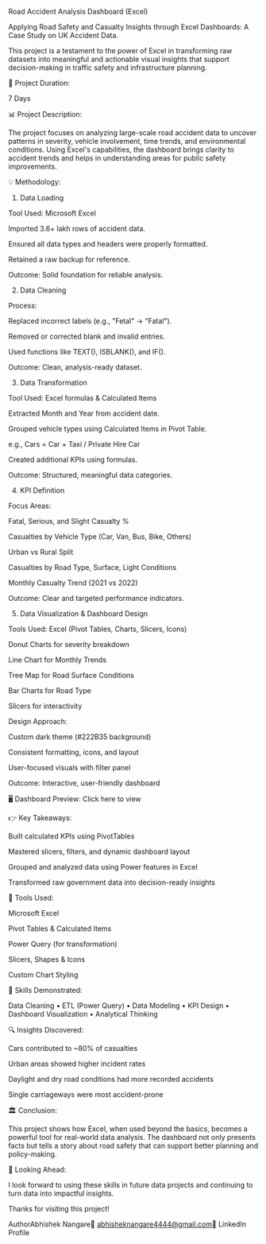 Road Accident Analysis Dashboard (Excel)

Applying Road Safety and Casualty Insights through Excel Dashboards: A Case Study on UK Accident Data.

This project is a testament to the power of Excel in transforming raw datasets into meaningful and actionable visual insights that support decision-making in traffic safety and infrastructure planning.

📅 Project Duration:

7 Days

📊 Project Description:

The project focuses on analyzing large-scale road accident data to uncover patterns in severity, vehicle involvement, time trends, and environmental conditions. Using Excel's capabilities, the dashboard brings clarity to accident trends and helps in understanding areas for public safety improvements.

💡 Methodology:

1. Data Loading

Tool Used: Microsoft Excel

Imported 3.6+ lakh rows of accident data.

Ensured all data types and headers were properly formatted.

Retained a raw backup for reference.

Outcome: Solid foundation for reliable analysis.

2. Data Cleaning

Process:

Replaced incorrect labels (e.g., "Fetal" → "Fatal").

Removed or corrected blank and invalid entries.

Used functions like TEXT(), ISBLANK(), and IF().

Outcome: Clean, analysis-ready dataset.

3. Data Transformation

Tool Used: Excel formulas & Calculated Items

Extracted Month and Year from accident date.

Grouped vehicle types using Calculated Items in Pivot Table.

e.g., Cars = Car + Taxi / Private Hire Car

Created additional KPIs using formulas.

Outcome: Structured, meaningful data categories.

4. KPI Definition

Focus Areas:

Fatal, Serious, and Slight Casualty %

Casualties by Vehicle Type (Car, Van, Bus, Bike, Others)

Urban vs Rural Split

Casualties by Road Type, Surface, Light Conditions

Monthly Casualty Trend (2021 vs 2022)

Outcome: Clear and targeted performance indicators.

5. Data Visualization & Dashboard Design

Tools Used: Excel (Pivot Tables, Charts, Slicers, Icons)

Donut Charts for severity breakdown

Line Chart for Monthly Trends

Tree Map for Road Surface Conditions

Bar Charts for Road Type

Slicers for interactivity

Design Approach:

Custom dark theme (#222B35 background)

Consistent formatting, icons, and layout

User-focused visuals with filter panel

Outcome: Interactive, user-friendly dashboard

🖥️ Dashboard Preview: Click here to view

👉 Key Takeaways:

Built calculated KPIs using PivotTables

Mastered slicers, filters, and dynamic dashboard layout

Grouped and analyzed data using Power features in Excel

Transformed raw government data into decision-ready insights

🔧 Tools Used:

Microsoft Excel

Pivot Tables & Calculated Items

Power Query (for transformation)

Slicers, Shapes & Icons

Custom Chart Styling

🌟 Skills Demonstrated:

Data Cleaning • ETL (Power Query) • Data Modeling • KPI Design • Dashboard Visualization • Analytical Thinking

🔍 Insights Discovered:

Cars contributed to ~80% of casualties

Urban areas showed higher incident rates

Daylight and dry road conditions had more recorded accidents

Single carriageways were most accident-prone

🏛️ Conclusion:

This project shows how Excel, when used beyond the basics, becomes a powerful tool for real-world data analysis. The dashboard not only presents facts but tells a story about road safety that can support better planning and policy-making.

🚀 Looking Ahead:

I look forward to using these skills in future data projects and continuing to turn data into impactful insights.

Thanks for visiting this project!

AuthorAbhishek Nangare📧 abhisheknangare4444@gmail.com🔗 LinkedIn Profile
